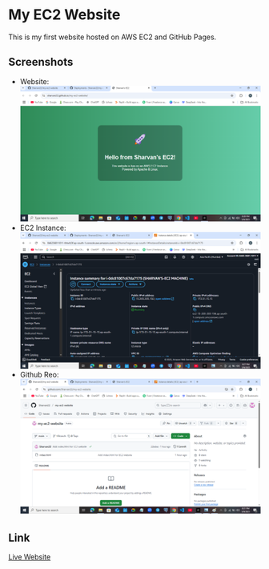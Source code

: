# My EC2 Website
This is my first website hosted on AWS EC2 and GitHub Pages.

## Screenshots
- Website: ![Website Screenshot](https://github.com/Sharvan22/my-ec2-website/blob/main/website%20screenshot.png)
- EC2 Instance: ![EC2 Screenshot](https://github.com/Sharvan22/my-ec2-website/blob/main/Instance%20Summary.png)
- Github Reo: ![Repo Page Screenshot](https://github.com/Sharvan22/my-ec2-website/blob/main/Github%20Repo.png)
## Link
[Live Website](https://sharvan22.github.io/my-ec2-website/)
